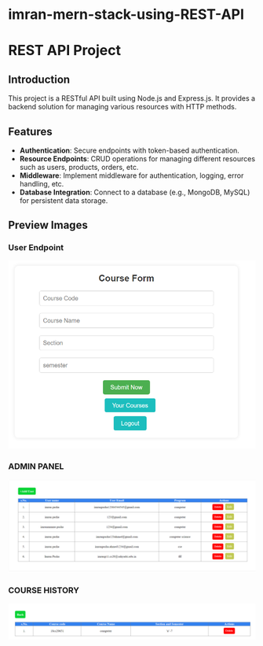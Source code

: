 # imran-mern-stack-using-REST-API
 
# REST API Project

## Introduction
This project is a RESTful API built using Node.js and Express.js. It provides a backend solution for managing various resources with HTTP methods.

## Features
- **Authentication**: Secure endpoints with token-based authentication.
- **Resource Endpoints**: CRUD operations for managing different resources such as users, products, orders, etc.
- **Middleware**: Implement middleware for authentication, logging, error handling, etc.
- **Database Integration**: Connect to a database (e.g., MongoDB, MySQL) for persistent data storage.

## Preview Images

### User Endpoint
![Course Dashboard](https://github.com/Imranpasha30/imran-mern-stack-using-REST-API/blob/main/Screenshot%202024-04-23%20121805.png)

### ADMIN PANEL
![Product Endpoint](https://github.com/Imranpasha30/imran-mern-stack-using-REST-API/blob/main/Screenshot%202024-04-23%20121902.png)

### COURSE HISTORY
![Order Endpoint](https://github.com/Imranpasha30/imran-mern-stack-using-REST-API/blob/main/Screenshot%202024-04-23%20121930.png)

